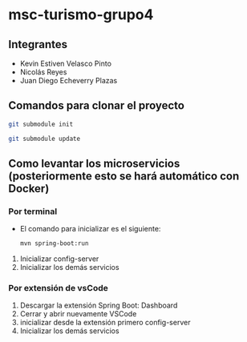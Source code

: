 # msc-turismo-grupo4

## Integrantes
 - Kevin Estiven Velasco Pinto
 - Nicolás Reyes
 - Juan Diego Echeverry Plazas


## Comandos para clonar el proyecto
```bash
git submodule init
```

```bash
git submodule update
```

## Como levantar los microservicios (posteriormente esto se hará automático con Docker)

### Por terminal
 - El comando para inicializar es el siguiente:

    ```bash
    mvn spring-boot:run
    ```
1. Inicializar config-server
2. Inicializar los demás servicios

### Por extensión de vsCode

1. Descargar la extensión Spring Boot: Dashboard
2. Cerrar y abrir nuevamente VSCode
3. inicializar desde la extensión primero config-server
4. Inicializar los demás servicios

    
